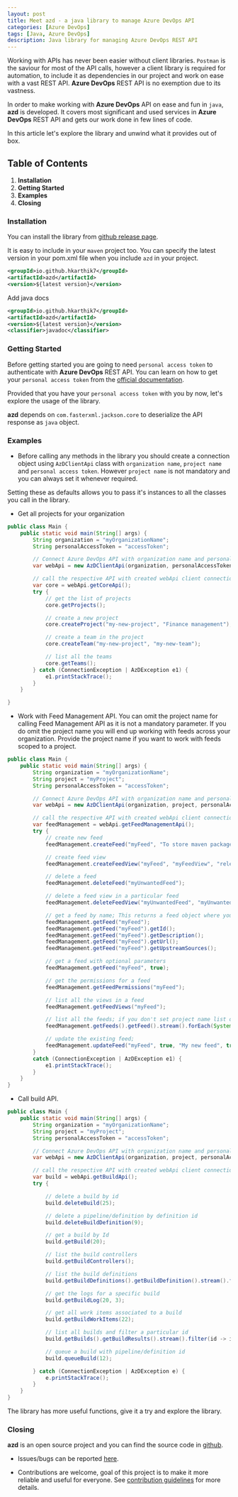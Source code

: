 ```yaml
---
layout: post
title: Meet azd - a java library to manage Azure DevOps API
categories: [Azure DevOps]
tags: [Java, Azure DevOps]
description: Java library for managing Azure DevOps REST API
---
```


Working with APIs has never been easier without client libraries. `Postman` is the saviour for most of the API calls, however a client library is required for automation, to include it as dependencies in our project and work on ease with a vast REST API. **Azure DevOps** REST API is no exemption due to its vastness.

In order to make working with **Azure DevOps** API on ease and fun in `java`,  **azd** is developed. It covers most significant and used services in **Azure DevOps** REST API and gets our work done in few lines of code.

In this article let's explore the library and unwind what it provides out of box.

## Table of Contents

1. **Installation**
2. **Getting Started**
3. **Examples**
4. **Closing**

### Installation

You can install the library from [github release page](https://github.com/hkarthik7/azure-devops-java-sdk).

It is easy to include in your `maven` project too. You can specify the latest version in your pom.xml file when you include `azd` in your project.

```xml
<groupId>io.github.hkarthik7</groupId>
<artifactId>azd</artifactId>
<version>${latest version}</version>
```

Add java docs

```xml
<groupId>io.github.hkarthik7</groupId>
<artifactId>azd</artifactId>
<version>${latest version}</version>
<classifier>javadoc</classifier>
```

### Getting Started

Before getting started you are going to need `personal access token` to authenticate with **Azure DevOps** REST API. You can learn on how to get your `personal access token` from the [official documentation](https://docs.microsoft.com/en-us/azure/devops/organizations/accounts/use-personal-access-tokens-to-authenticate?view=azure-devops&tabs=preview-page).

Provided that you have your `personal access token` with you by now, let's explore the usage of the library.

**azd** depends on `com.fasterxml.jackson.core` to deserialize the API response as `java` object.

### Examples

- Before calling any methods in the library you should create a connection object using `AzDClientApi` class with `organization name`, `project name` and `personal access token`. However `project name` is not mandatory and you can always set it whenever required.

Setting these as defaults allows you to pass it's instances to all the classes you call in the library.

- Get all projects for your organization

```java
public class Main {
    public static void main(String[] args) {
        String organization = "myOrganizationName";
        String personalAccessToken = "accessToken";

        // Connect Azure DevOps API with organization name and personal access token.
        var webApi = new AzDClientApi(organization, personalAccessToken);

        // call the respective API with created webApi client connection object;
        var core = webApi.getCoreApi();
        try {
            // get the list of projects
            core.getProjects();

            // create a new project
            core.createProject("my-new-project", "Finance management");

            // create a team in the project
            core.createTeam("my-new-project", "my-new-team");

            // list all the teams
            core.getTeams();
        } catch (ConnectionException | AzDException e1) {
            e1.printStackTrace();
        }
    }

}
```

- Work with Feed Management API. You can omit the project name for calling Feed Management API as it is not a mandatory parameter. If you do omit the project name you will end up working with feeds across your organization. Provide the project name if you want to work with feeds scoped to a project.

```java
public class Main {
    public static void main(String[] args) {
        String organization = "myOrganizationName";
        String project = "myProject";
        String personalAccessToken = "accessToken";

        // Connect Azure DevOps API with organization name and personal access token.
        var webApi = new AzDClientApi(organization, project, personalAccessToken);

        // call the respective API with created webApi client connection object;
        var feedManagement = webApi.getFeedManagementApi();
        try {
            // create new feed
            feedManagement.createFeed("myFeed", "To store maven packages", true, true);

            // create feed view
            feedManagement.createFeedView("myFeed", "myFeedView", "release", "private");

            // delete a feed
            feedManagement.deleteFeed("myUnwantedFeed");

            // delete a feed view in a particular feed
            feedManagement.deleteFeedView("myUnwantedFeed", "myUnwantedFeedView");

            // get a feed by name; This returns a feed object where you can get a particular value from it.
            feedManagement.getFeed("myFeed");
            feedManagement.getFeed("myFeed").getId();
            feedManagement.getFeed("myFeed").getDescription();
            feedManagement.getFeed("myFeed").getUrl();
            feedManagement.getFeed("myFeed").getUpstreamSources();

            // get a feed with optional parameters
            feedManagement.getFeed("myFeed", true);

            // get the permissions for a feed
            feedManagement.getFeedPermissions("myFeed");

            // list all the views in a feed
            feedManagement.getFeedViews("myFeed");

            // list all the feeds; if you don't set project name list of feeds will be retrieved which are scoped to organization
            feedManagement.getFeeds().getFeed().stream().forEach(System.out::println);

            // update the existing feed;
            feedManagement.updateFeed("myFeed", true, "My new feed", true, true);
        }
        catch (ConnectionException | AzDException e1) {
            e1.printStackTrace();
        }
    }
}

```

- Call build API.

```java
public class Main {
    public static void main(String[] args) {
        String organization = "myOrganizationName";
        String project = "myProject";
        String personalAccessToken = "accessToken";

        // Connect Azure DevOps API with organization name and personal access token.
        var webApi = new AzDClientApi(organization, project, personalAccessToken);

        // call the respective API with created webApi client connection object;
        var build = webApi.getBuildApi();
        try {

            // delete a build by id
            build.deleteBuild(25);

            // delete a pipeline/definition by definition id
            build.deleteBuildDefinition(9);

            // get a build by Id
            build.getBuild(20);

            // list the build controllers
            build.getBuildControllers();

            // list the build definitions
            build.getBuildDefinitions().getBuildDefinition().stream().forEach(System.out::println);

            // get the logs for a specific build
            build.getBuildLog(20, 3);

            // get all work items associated to a build
            build.getBuildWorkItems(22);

            // list all builds and filter a particular id
            build.getBuilds().getBuildResults().stream().filter(id -> id.getId() == 22).forEach(System.out::println);

            // queue a build with pipeline/definition id
            build.queueBuild(12);

        } catch (ConnectionException | AzDException e) {
            e.printStackTrace();
        }
    }
}
```

The library has more useful functions, give it a try and explore the library.

### Closing

**azd** is an open source project and you can find the source code in [github](https://github.com/hkarthik7/azure-devops-java-sdk).

- Issues/bugs can be reported [here](https://github.com/hkarthik7/azure-devops-java-sdk/blob/main/.github/ISSUE_TEMPLATE.md).

- Contributions are welcome, goal of this project is to make it more reliable and useful for everyone. See [contribution guidelines](https://github.com/hkarthik7/azure-devops-java-sdk/blob/main/.github/CONTRIBUTING.md) for more details.
